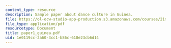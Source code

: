 ```yaml
---
content_type: resource
description: Sample paper about dance culture in Guinea.
file: https://ol-ocw-studio-app-production.s3.amazonaws.com/courses/21m-030-introduction-to-world-music-fall-2006/1e0119cc2a603cc1b86c618e23cb6d14_paper1_guinea.pdf
file_type: application/pdf
resourcetype: Document
title: paper1_guinea.pdf
uid: 1e0119cc-2a60-3cc1-b86c-618e23cb6d14
---
```

